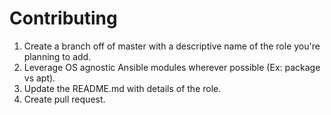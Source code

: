 # Contributing

1. Create a branch off of master with a descriptive name of the role you're planning to add. 
2. Leverage OS agnostic Ansible modules wherever possible (Ex: package vs apt).
3. Update the README.md with details of the role.
4. Create pull request.
